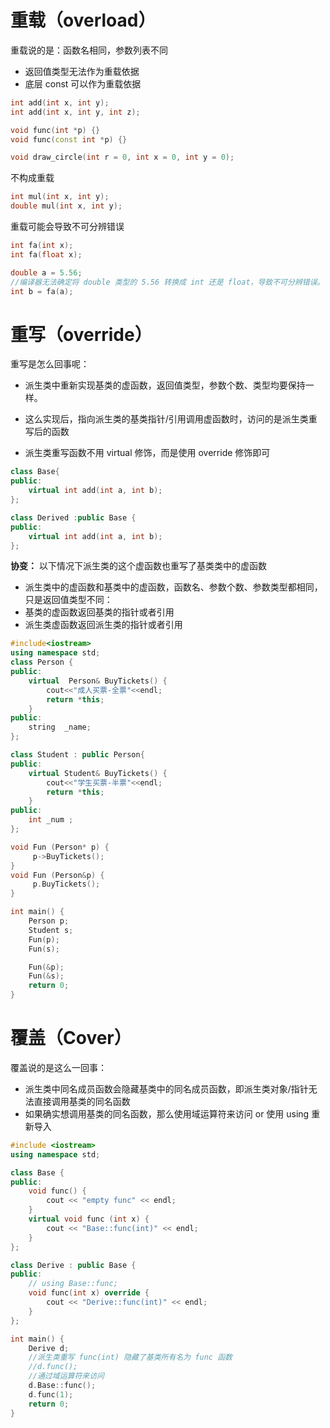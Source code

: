 # 重载（overload）

重载说的是：函数名相同，参数列表不同

- 返回值类型无法作为重载依据
- 底层 const 可以作为重载依据



```cpp
int add(int x, int y);
int add(int x, int y, int z);

void func(int *p) {}
void func(const int *p) {}

void draw_circle(int r = 0, int x = 0, int y = 0);
```



不构成重载

```cpp
int mul(int x, int y);
double mul(int x, int y);
```



重载可能会导致不可分辨错误

```cpp
int fa(int x);
int fa(float x);

double a = 5.56;
//编译器无法确定将 double 类型的 5.56 转换成 int 还是 float，导致不可分辨错误。
int b = fa(a);
```



# 重写（override）

重写是怎么回事呢：

- 派生类中重新实现基类的虚函数，返回值类型，参数个数、类型均要保持一样。

- 这么实现后，指向派生类的基类指针/引用调用虚函数时，访问的是派生类重写后的函数
- 派生类重写函数不用 virtual 修饰，而是使用 override 修饰即可



```cpp
class Base{
public:
    virtual int add(int a, int b);
};

class Derived :public Base {
public:
    virtual int add(int a, int b);
};
```



**协变：** 以下情况下派生类的这个虚函数也重写了基类类中的虚函数

- 派生类中的虚函数和基类中的虚函数，函数名、参数个数、参数类型都相同，只是返回值类型不同：
- 基类的虚函数返回基类的指针或者引用
- 派生类虚函数返回派生类的指针或者引用



```cpp
#include<iostream>
using namespace std;
class Person {
public:
    virtual  Person& BuyTickets() {
        cout<<"成人买票-全票"<<endl;
        return *this;
    }
public:
    string  _name;
};

class Student : public Person{
public:
    virtual Student& BuyTickets() {
        cout<<"学生买票-半票"<<endl;
        return *this;
    }
public:
    int _num ;
};

void Fun (Person* p) {
     p->BuyTickets();
}
void Fun (Person&p) {
     p.BuyTickets();
}   

int main() {
    Person p;
    Student s;
    Fun(p);
    Fun(s);

    Fun(&p);
    Fun(&s);
    return 0;
}
```



# 覆盖（Cover）

覆盖说的是这么一回事：

- 派生类中同名成员函数会隐藏基类中的同名成员函数，即派生类对象/指针无法直接调用基类的同名函数
- 如果确实想调用基类的同名函数，那么使用域运算符来访问 or 使用 using 重新导入

```cpp
#include <iostream>
using namespace std;

class Base {
public:
    void func() {
        cout << "empty func" << endl;
    }
    virtual void func (int x) {
        cout << "Base::func(int)" << endl;
    }
};

class Derive : public Base {
public:
    // using Base::func;
    void func(int x) override {
        cout << "Derive::func(int)" << endl;
    }
};

int main() {
    Derive d;
    //派生类重写 func(int) 隐藏了基类所有名为 func 函数
    //d.func();	
    //通过域运算符来访问
    d.Base::func();				
    d.func(1);
    return 0;
}
```

